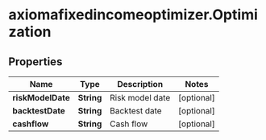# axiomafixedincomeoptimizer.Optimization

## Properties

Name | Type | Description | Notes
------------ | ------------- | ------------- | -------------
**riskModelDate** | **String** | Risk model date | [optional] 
**backtestDate** | **String** | Backtest date | [optional] 
**cashflow** | **String** | Cash flow | [optional] 


